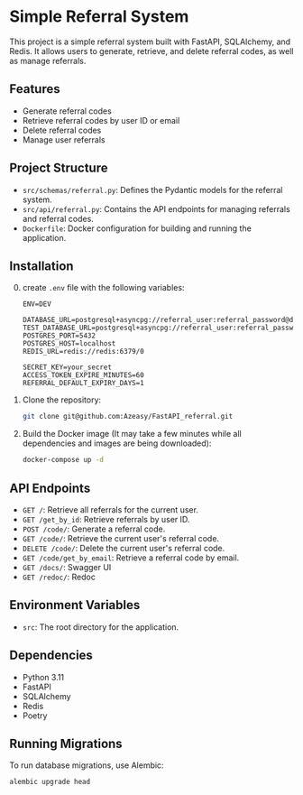 # Simple Referral System

This project is a simple referral system built with FastAPI, SQLAlchemy, and Redis. It allows users to generate, retrieve, and delete referral codes, as well as manage referrals.

## Features

- Generate referral codes
- Retrieve referral codes by user ID or email
- Delete referral codes
- Manage user referrals

## Project Structure

- `src/schemas/referral.py`: Defines the Pydantic models for the referral system.
- `src/api/referral.py`: Contains the API endpoints for managing referrals and referral codes.
- `Dockerfile`: Docker configuration for building and running the application.

## Installation

0. create `.env` file with the following variables:
    ```.env
   ENV=DEV
   
   DATABASE_URL=postgresql+asyncpg://referral_user:referral_password@db/referral_db
   TEST_DATABASE_URL=postgresql+asyncpg://referral_user:referral_password@db/test_db
   POSTGRES_PORT=5432
   POSTGRES_HOST=localhost
   REDIS_URL=redis://redis:6379/0
   
   SECRET_KEY=your_secret
   ACCESS_TOKEN_EXPIRE_MINUTES=60
   REFERRAL_DEFAULT_EXPIRY_DAYS=1
    ```

1. Clone the repository:
    ```sh
    git clone git@github.com:Azeasy/FastAPI_referral.git
    ```

2. Build the Docker image (It may take a few minutes while all dependencies and images are being downloaded):
    ```sh
    docker-compose up -d
    ```

## API Endpoints

- `GET /`: Retrieve all referrals for the current user.
- `GET /get_by_id`: Retrieve referrals by user ID.
- `POST /code/`: Generate a referral code.
- `GET /code/`: Retrieve the current user's referral code.
- `DELETE /code/`: Delete the current user's referral code.
- `GET /code/get_by_email`: Retrieve a referral code by email.
- `GET /docs/`: Swagger UI
- `GET /redoc/`: Redoc

## Environment Variables

- `src`: The root directory for the application.

## Dependencies

- Python 3.11
- FastAPI
- SQLAlchemy
- Redis
- Poetry

## Running Migrations

To run database migrations, use Alembic:
```sh
alembic upgrade head
